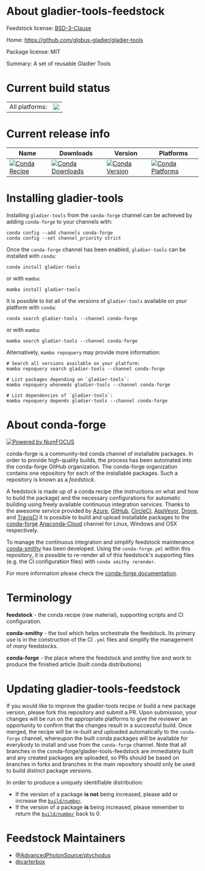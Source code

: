 About gladier-tools-feedstock
=============================

Feedstock license: [BSD-3-Clause](https://github.com/conda-forge/gladier-tools-feedstock/blob/main/LICENSE.txt)

Home: https://github.com/globus-gladier/gladier-tools

Package license: MIT

Summary: A set of reusable Gladier Tools

Current build status
====================


<table><tr><td>All platforms:</td>
    <td>
      <a href="https://dev.azure.com/conda-forge/feedstock-builds/_build/latest?definitionId=18192&branchName=main">
        <img src="https://dev.azure.com/conda-forge/feedstock-builds/_apis/build/status/gladier-tools-feedstock?branchName=main">
      </a>
    </td>
  </tr>
</table>

Current release info
====================

| Name | Downloads | Version | Platforms |
| --- | --- | --- | --- |
| [![Conda Recipe](https://img.shields.io/badge/recipe-gladier--tools-green.svg)](https://anaconda.org/conda-forge/gladier-tools) | [![Conda Downloads](https://img.shields.io/conda/dn/conda-forge/gladier-tools.svg)](https://anaconda.org/conda-forge/gladier-tools) | [![Conda Version](https://img.shields.io/conda/vn/conda-forge/gladier-tools.svg)](https://anaconda.org/conda-forge/gladier-tools) | [![Conda Platforms](https://img.shields.io/conda/pn/conda-forge/gladier-tools.svg)](https://anaconda.org/conda-forge/gladier-tools) |

Installing gladier-tools
========================

Installing `gladier-tools` from the `conda-forge` channel can be achieved by adding `conda-forge` to your channels with:

```
conda config --add channels conda-forge
conda config --set channel_priority strict
```

Once the `conda-forge` channel has been enabled, `gladier-tools` can be installed with `conda`:

```
conda install gladier-tools
```

or with `mamba`:

```
mamba install gladier-tools
```

It is possible to list all of the versions of `gladier-tools` available on your platform with `conda`:

```
conda search gladier-tools --channel conda-forge
```

or with `mamba`:

```
mamba search gladier-tools --channel conda-forge
```

Alternatively, `mamba repoquery` may provide more information:

```
# Search all versions available on your platform:
mamba repoquery search gladier-tools --channel conda-forge

# List packages depending on `gladier-tools`:
mamba repoquery whoneeds gladier-tools --channel conda-forge

# List dependencies of `gladier-tools`:
mamba repoquery depends gladier-tools --channel conda-forge
```


About conda-forge
=================

[![Powered by
NumFOCUS](https://img.shields.io/badge/powered%20by-NumFOCUS-orange.svg?style=flat&colorA=E1523D&colorB=007D8A)](https://numfocus.org)

conda-forge is a community-led conda channel of installable packages.
In order to provide high-quality builds, the process has been automated into the
conda-forge GitHub organization. The conda-forge organization contains one repository
for each of the installable packages. Such a repository is known as a *feedstock*.

A feedstock is made up of a conda recipe (the instructions on what and how to build
the package) and the necessary configurations for automatic building using freely
available continuous integration services. Thanks to the awesome service provided by
[Azure](https://azure.microsoft.com/en-us/services/devops/), [GitHub](https://github.com/),
[CircleCI](https://circleci.com/), [AppVeyor](https://www.appveyor.com/),
[Drone](https://cloud.drone.io/welcome), and [TravisCI](https://travis-ci.com/)
it is possible to build and upload installable packages to the
[conda-forge](https://anaconda.org/conda-forge) [Anaconda-Cloud](https://anaconda.org/)
channel for Linux, Windows and OSX respectively.

To manage the continuous integration and simplify feedstock maintenance
[conda-smithy](https://github.com/conda-forge/conda-smithy) has been developed.
Using the ``conda-forge.yml`` within this repository, it is possible to re-render all of
this feedstock's supporting files (e.g. the CI configuration files) with ``conda smithy rerender``.

For more information please check the [conda-forge documentation](https://conda-forge.org/docs/).

Terminology
===========

**feedstock** - the conda recipe (raw material), supporting scripts and CI configuration.

**conda-smithy** - the tool which helps orchestrate the feedstock.
                   Its primary use is in the construction of the CI ``.yml`` files
                   and simplify the management of *many* feedstocks.

**conda-forge** - the place where the feedstock and smithy live and work to
                  produce the finished article (built conda distributions)


Updating gladier-tools-feedstock
================================

If you would like to improve the gladier-tools recipe or build a new
package version, please fork this repository and submit a PR. Upon submission,
your changes will be run on the appropriate platforms to give the reviewer an
opportunity to confirm that the changes result in a successful build. Once
merged, the recipe will be re-built and uploaded automatically to the
`conda-forge` channel, whereupon the built conda packages will be available for
everybody to install and use from the `conda-forge` channel.
Note that all branches in the conda-forge/gladier-tools-feedstock are
immediately built and any created packages are uploaded, so PRs should be based
on branches in forks and branches in the main repository should only be used to
build distinct package versions.

In order to produce a uniquely identifiable distribution:
 * If the version of a package **is not** being increased, please add or increase
   the [``build/number``](https://docs.conda.io/projects/conda-build/en/latest/resources/define-metadata.html#build-number-and-string).
 * If the version of a package **is** being increased, please remember to return
   the [``build/number``](https://docs.conda.io/projects/conda-build/en/latest/resources/define-metadata.html#build-number-and-string)
   back to 0.

Feedstock Maintainers
=====================

* [@AdvancedPhotonSource/ptychodus](https://github.com/AdvancedPhotonSource/ptychodus/)
* [@carterbox](https://github.com/carterbox/)

